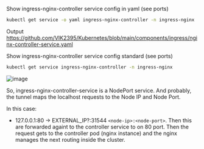Show ingress-nginx-controller service config in yaml (see ports)
```bash
kubectl get service -o yaml ingress-nginx-controller -n ingress-nginx
```

Output\
https://github.com/VIK2395/Kubernetes/blob/main/components/ingress/nginx-controller-service.yaml

Show ingress-nginx-controller service config standard (see ports)
```bash
kubectl get service ingress-nginx-controller -n ingress-nginx
```

![image](https://github.com/user-attachments/assets/1916a7af-17fc-4d15-b4c4-31c9aa7cc3b5)

So, ingress-nginx-controller-service is a NodePort service. And probably, the tunnel maps the localhost requests to the Node IP and Node Port.

In this case:
- 127.0.0.1:80 -> EXTERNAL_IP?:31544 `<node-ip>:<node-port>`. Then this are forwarded againt to the controller service to on 80 port. Then the request gets to the controller pod (nginx instance) and the nginx manages the next routing inside the cluster.
